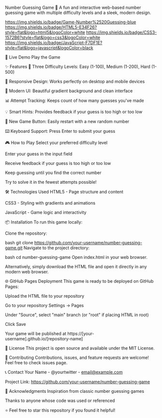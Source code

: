 Number Guessing Game 🎯
A fun and interactive web-based number guessing game with multiple difficulty levels and a sleek, modern design.

https://img.shields.io/badge/Game-Number%2520Guessing-blue https://img.shields.io/badge/HTML5-E34F26?style=flat&logo=html5&logoColor=white https://img.shields.io/badge/CSS3-1572B6?style=flat&logo=css3&logoColor=white https://img.shields.io/badge/JavaScript-F7DF1E?style=flat&logo=javascript&logoColor=black

🚀 Live Demo
Play the Game

✨ Features
🎯 Three Difficulty Levels: Easy (1-100), Medium (1-200), Hard (1-500)

📱 Responsive Design: Works perfectly on desktop and mobile devices

🎨 Modern UI: Beautiful gradient background and clean interface

📊 Attempt Tracking: Keeps count of how many guesses you've made

💡 Smart Hints: Provides feedback if your guess is too high or too low

🔄 New Game Button: Easily restart with a new random number

⌨️ Keyboard Support: Press Enter to submit your guess

🎮 How to Play
Select your preferred difficulty level

Enter your guess in the input field

Receive feedback if your guess is too high or too low

Keep guessing until you find the correct number

Try to solve it in the fewest attempts possible!

🛠️ Technologies Used
HTML5 - Page structure and content

CSS3 - Styling with gradients and animations

JavaScript - Game logic and interactivity

📦 Installation
To run this game locally:

Clone the repository:

bash
git clone https://github.com/your-username/number-guessing-game.git
Navigate to the project directory:

bash
cd number-guessing-game
Open index.html in your web browser.

Alternatively, simply download the HTML file and open it directly in any modern web browser.

🌐 GitHub Pages Deployment
This game is ready to be deployed on GitHub Pages:

Upload the HTML file to your repository

Go to your repository Settings → Pages

Under "Source", select "main" branch (or "root" if placing HTML in root)

Click Save

Your game will be published at https://[your-username].github.io/[repository-name]

📝 License
This project is open source and available under the MIT License.

🤝 Contributing
Contributions, issues, and feature requests are welcome! Feel free to check issues page.

📞 Contact
Your Name - @yourtwitter - email@example.com

Project Link: https://github.com/your-username/number-guessing-game

🙏 Acknowledgments
Inspiration from classic number guessing games

Thanks to anyone whose code was used or referenced

⭐️ Feel free to star this repository if you found it helpful!
